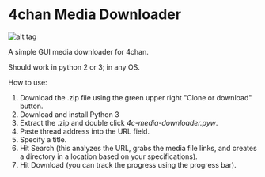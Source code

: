 4chan Media Downloader
================

![alt tag](http://i.imgur.com/suNh7a5.png)

A simple GUI media downloader for 4chan.

Should work in python 2 or 3; in any OS.

How to use:

1. Download the .zip file using the green upper right "Clone or download" button.
2. Download and install Python 3
3. Extract the .zip and double click _4c-media-downloader.pyw_.
4. Paste thread address into the URL field.
5. Specify a title.
6. Hit Search (this analyzes the URL, grabs the media file links, and creates a directory in a location based on your specifications).
7. Hit Download (you can track the progress using the progress bar).
